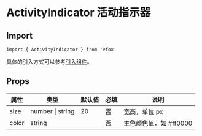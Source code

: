 # ActivityIndicator 活动指示器

## Import

```
import { ActivityIndicator } from 'vfox'
```

具体的引入方式可以参考[引入组件](../guide/import.md)。

## Props

| 属性  | 类型             | 默认值 | 必填 | 说明                   |
| ----- | ---------------- | ------ | ---- | ---------------------- |
| size  | number \| string | 20     | 否   | 宽高，单位 px          |
| color | string           |        | 否   | 主色颜色值，如 #ff0000 |
